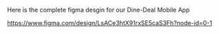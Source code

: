 Here is the complete figma desgin for our Dine-Deal Mobile App

https://www.figma.com/design/LsACe3htX91rxSE5caS3Fh?node-id=0-1
